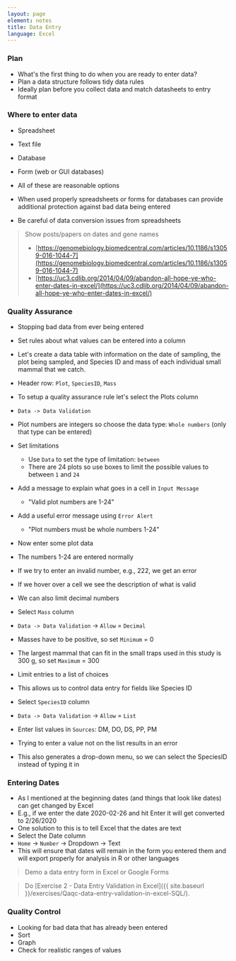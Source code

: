 ```yaml
---
layout: page
element: notes
title: Data Entry
language: Excel
---
```


### Plan

* What's the first thing to do when you are ready to enter data?
* Plan a data structure follows tidy data rules
* Ideally plan before you collect data and match datasheets to entry format

### Where to enter data

* Spreadsheet
* Text file
* Database
* Form (web or GUI databases)

* All of these are reasonable options
* When used properly spreadsheets or forms for databases can provide additional
protection against bad data being entered
* Be careful of data conversion issues from spreadsheets

> Show posts/papers on dates and gene names
>
> * [https://genomebiology.biomedcentral.com/articles/10.1186/s13059-016-1044-7](https://genomebiology.biomedcentral.com/articles/10.1186/s13059-016-1044-7)
> * [https://uc3.cdlib.org/2014/04/09/abandon-all-hope-ye-who-enter-dates-in-excel/](https://uc3.cdlib.org/2014/04/09/abandon-all-hope-ye-who-enter-dates-in-excel/)

### Quality Assurance

* Stopping bad data from ever being entered
* Set rules about what values can be entered into a column
* Let's create a data table with information on the date of sampling, the plot being sampled, and Species ID and mass of each individual small mammal that we catch.
* Header row: `Plot`, `SpeciesID`, `Mass`

* To setup a quality assurance rule let's select the Plots column
* `Data -> Data Validation`
* Plot numbers are integers so choose the data type: `Whole numbers` (only that type can be entered)
* Set limitations
    * Use `Data` to set the type of limitation: `between`
    * There are 24 plots so use boxes to limit the possible values to between `1` and `24`
* Add a message to explain what goes in a cell in `Input Message`
    * "Valid plot numbers are 1-24"
* Add a useful error message using `Error Alert`
    * "Plot numbers must be whole numbers 1-24"

* Now enter some plot data
* The numbers 1-24 are entered normally
* If we try to enter an invalid number, e.g., 222, we get an error
* If we hover over a cell we see the description of what is valid

* We can also limit decimal numbers
* Select `Mass` column
* `Data -> Data Validation` -> `Allow` = `Decimal`
* Masses have to be positive, so set `Minimum` = 0
* The largest mammal that can fit in the small traps used in this study is 300 g, so set `Maximum` = 300


* Limit entries to a list of choices
* This allows us to control data entry for fields like Species ID
* Select `SpeciesID` column
* `Data -> Data Validation` -> `Allow` = `List`
* Enter list values in `Sources`: DM, DO, DS, PP, PM
* Trying to enter a value not on the list results in an error
* This also generates a drop-down menu, so we can select the SpeciesID instead of typing it in

### Entering Dates

* As I mentioned at the beginning dates (and things that look like dates) can get changed by Excel
* E.g., if we enter the date 2020-02-26 and hit Enter it will get converted to 2/26/2020
* One solution to this is to tell Excel that the dates are text
* Select the Date column
* `Home` -> `Number` -> Dropdown -> Text
* This will ensure that dates will remain in the form you entered them and will export properly for analysis in R or other languages

> Demo a data entry form in Excel or Google Forms

> Do [Exercise 2 - Data Entry Validation in Excel]({{ site.baseurl }}/exercises/Qaqc-data-entry-validation-in-excel-SQL/).

### Quality Control

* Looking for bad data that has already been entered
* Sort
* Graph
* Check for realistic ranges of values
